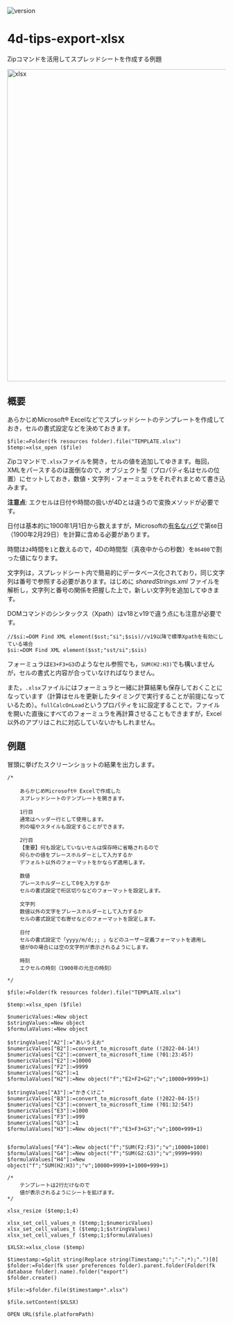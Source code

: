 ![version](https://img.shields.io/badge/version-18%2B-EB8E5F)

# 4d-tips-export-xlsx
Zipコマンドを活用してスプレッドシートを作成する例題

<img width="718" alt="xlsx" src="https://user-images.githubusercontent.com/1725068/182773631-866d88d1-7249-4ce6-8f29-4655c4bd9e19.png">

## 概要

あらかじめMicrosoft® Excelなどでスプレッドシートのテンプレートを作成しておき，セルの書式設定などを決めておきます。
  
```4d
$file:=Folder(fk resources folder).file("TEMPLATE.xlsx")
$temp:=xlsx_open ($file)
```
  
Zipコマンドで`.xlsx`ファイルを開き，セルの値を追加してゆきます。毎回，XMLをパースするのは面倒なので，オブジェクト型（プロパティ名はセルの位置）にセットしておき，数値・文字列・フォーミュラをそれぞれまとめて書き込みます。

**注意点**: エクセルは日付や時間の扱いが4Dとは違うので変換メソッドが必要です。

日付は基本的に1900年1月1日から数えますが，Microsoftの[有名なバグ](https://en.wikipedia.org/wiki/Year_1900_problem)で第`60`日（1900年2月29日）を計算に含める必要があります。

時間は`24`時間を`1`と数えるので，4Dの時間型（真夜中からの秒数）を`86400`で割った値になります。

文字列は，スプレッドシート内で簡易的にデータベース化されており，同じ文字列は番号で参照する必要があります。はじめに *sharedStrings.xml* ファイルを解析し，文字列と番号の関係を把握した上で，新しい文字列を追加してゆきます。

DOMコマンドのシンタックス（Xpath）はv18とv19で違う点にも注意が必要です。

```4d
//$si:=DOM Find XML element($sst;"si";$sis)//v19以降で標準Xpathを有効にしている場合
$si:=DOM Find XML element($sst;"sst/si";$sis)
```

フォーミュラは`E3+F3+G3`のようなセル参照でも，`SUM(H2:H3)`でも構いませんが，セルの書式と内容が合っていなければなりません。
  
また，`.xlsx`ファイルにはフォーミュラと一緒に計算結果も保存しておくことになっています（計算はセルを更新したタイミングで実行することが前提になっているため）。`fullCalcOnLoad`というプロパティを`1`に設定することで，ファイルを開いた直後にすべてのフォーミュラを再計算させることもできますが，Excel以外のアプリはこれに対応していないかもしれません。

## 例題

冒頭に挙げたスクリーンショットの結果を出力します。

```4d
/*
	
	あらかじめMicrosoft® Excelで作成した
	スプレッドシートのテンプレートを開きます。
	
	1行目
	通常はヘッダー行として使用します。
	列の幅やスタイルも設定することができます。
	
	2行目
	【重要】何も設定していないセルは保存時に省略されるので
	何らかの値をプレースホルダーとして入力するか
	デフォルト以外のフォーマットをかならず適用します。
	
	数値
	プレースホルダーとして0を入力するか
	セルの書式設定で桁区切りなどのフォーマットを設定します。
	
	文字列
	数値以外の文字をプレースホルダーとして入力するか
	セルの書式設定で右寄せなどのフォーマットを設定します。
	
	日付
	セルの書式設定で「yyyy/m/d;;; 」などのユーザー定義フォーマットを適用し
	値が0の場合には空の文字列が表示されるようにします。
	
	時刻
	エクセルの時刻（1900年の元旦の時刻）
	
*/

$file:=Folder(fk resources folder).file("TEMPLATE.xlsx")

$temp:=xlsx_open ($file)

$numericValues:=New object
$stringValues:=New object
$formulaValues:=New object

$stringValues["A2"]:="あいうえお"
$numericValues["B2"]:=convert_to_microsoft_date (!2022-04-14!)
$numericValues["C2"]:=convert_to_microsoft_time (?01:23:45?)
$numericValues["E2"]:=10000
$numericValues["F2"]:=9999
$numericValues["G2"]:=1
$formulaValues["H2"]:=New object("f";"E2+F2+G2";"v";10000+9999+1)

$stringValues["A3"]:="かきくけこ"
$numericValues["B3"]:=convert_to_microsoft_date (!2022-04-15!)
$numericValues["C3"]:=convert_to_microsoft_time (?01:32:54?)
$numericValues["E3"]:=1000
$numericValues["F3"]:=999
$numericValues["G3"]:=1
$formulaValues["H3"]:=New object("f";"E3+F3+G3";"v";1000+999+1)


$formulaValues["F4"]:=New object("f";"SUM(F2:F3)";"v";10000+1000)
$formulaValues["G4"]:=New object("f";"SUM(G2:G3)";"v";9999+999)
$formulaValues["H4"]:=New object("f";"SUM(H2:H3)";"v";10000+9999+1+1000+999+1)

/*
	テンプレートは2行だけなので
	値が表示されるようにシートを拡げます。
*/

xlsx_resize ($temp;1;4)

xlsx_set_cell_values_n ($temp;1;$numericValues)
xlsx_set_cell_values_t ($temp;1;$stringValues)
xlsx_set_cell_values_f ($temp;1;$formulaValues)

$XLSX:=xlsx_close ($temp)

$timestamp:=Split string(Replace string(Timestamp;":";"-";*);".")[0]
$folder:=Folder(fk user preferences folder).parent.folder(Folder(fk database folder).name).folder("export")
$folder.create()

$file:=$folder.file($timestamp+".xlsx")

$file.setContent($XLSX)

OPEN URL($file.platformPath)
```
